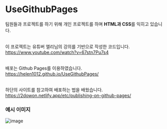# UseGithubPages

팀원들과 프로젝트를 하기 위해 개인 프로젝트를 하며 <b>HTML과 CSS</b>를 익히고 있습니다. <br>  <br>

이 프로젝트는 유튜버 엘리님의 강의를 기반으로 작성한 코드입니다. <br>
https://www.youtube.com/watch?v=67stn7Pu7s4  <br>  <br>

배포는 Github Pages를 이용하였습니다. <br>
https://helen1012.github.io/UseGithubPages/ <br>  <br>

하단의 사이트를 참고하여 배포하는 법을 배웠습니다. <br>
https://2dowon.netlify.app/etc/publishing-on-github-pages/

### 예시 이미지
![image](https://user-images.githubusercontent.com/64337152/132090731-b0918fe4-b1e3-4204-b0f5-f0d048d55af4.png)
        
        
